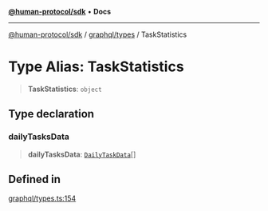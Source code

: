 [**@human-protocol/sdk**](../../../README.md) • **Docs**

***

[@human-protocol/sdk](../../../modules.md) / [graphql/types](../README.md) / TaskStatistics

# Type Alias: TaskStatistics

> **TaskStatistics**: `object`

## Type declaration

### dailyTasksData

> **dailyTasksData**: [`DailyTaskData`](DailyTaskData.md)[]

## Defined in

[graphql/types.ts:154](https://github.com/humanprotocol/human-protocol/blob/2adb3114c920b5264832199f17e9531ba585c005/packages/sdk/typescript/human-protocol-sdk/src/graphql/types.ts#L154)
